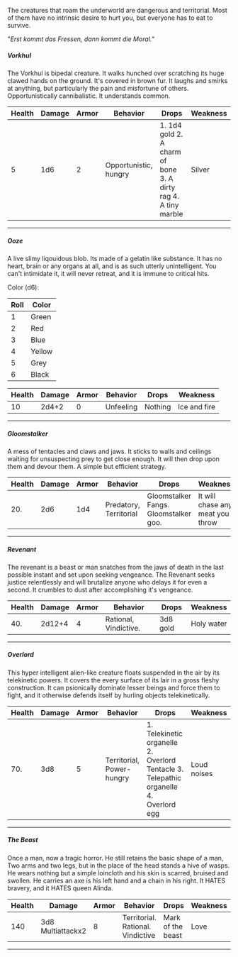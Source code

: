 The creatures that roam the underworld are dangerous and territorial. Most of them have no intrinsic desire to hurt you, but everyone has to eat to survive. 

"*Erst kommt das Fressen, dann kommt die Moral.*"

##### Vorkhul
The Vorkhul is bipedal creature.  It walks hunched over scratching its huge clawed hands on the ground. It's covered in brown fur. It laughs and smirks at anything, but particularly the pain and misfortune of others. Opportunistically cannibalistic. It understands common.

| Health | Damage | Armor | Behavior              | Drops                                                       |    Weakness |
| ------ | ------ | ----- | --------------------- | ----------------------------------------------------------- | --- |
| 5      | 1d6    | 2     | Opportunistic, hungry | 1. 1d4 gold 2. A charm of bone 3. A dirty rag 4. A tiny marble |  Silver   |
___
##### Ooze

A live slimy liqouidous blob. Its made of a gelatin like substance. It has no heart, brain or any organs at all, and is as such utterly unintelligent. You can't intimidate it, it will never retreat, and it is immune to critical hits. 


Color (d6):

| Roll | Color |
| ---- | ---- |
| 1 | Green |
| 2 | Red |
| 3 | Blue |
| 4 | Yellow |
| 5 | Grey |
| 6 | Black |

| Health | Damage | Armor | Behavior              | Drops                                                       |    Weakness |
| ------ | ------ | ----- | --------------------- | ----------------------------------------------------------- | --- |
| 10      | 2d4+2 | 0     | Unfeeling| Nothing |  Ice and fire|

___
##### Gloomstalker
A mess of tentacles and claws and jaws. It sticks to walls and ceilings waiting for unsuspecting prey to get close enough. It will then drop upon them and devour them. A simple but efficient strategy. 

| Health | Damage | Armor | Behavior               | Drops                                | Weakness                         |
| ------ | ------ | ----- | ---------------------- | ------------------------------------ | -------------------------------- |
| 20.    | 2d6    | 1d4   | Predatory, Territorial | Gloomstalker Fangs. Gloomstalker goo. | It will chase any meat you throw |
___
##### Revenant
The revenant is a beast or man snatches from the jaws of death in the last possible instant and set upon seeking vengeance. The Revenant seeks justice relentlessly and will brutalize anyone who delays it for even a second. It crumbles to dust after accomplishing it's vengeance.

| Health | Damage | Armor | Behavior               | Drops                                | Weakness                         |
| ------ | ------ | ----- | ---------------------- | ------------------------------------ | -------------------------------- |
| 40.    | 2d12+4 | 4     | Rational, Vindictive.  | 3d8 gold | Holy water |
___
##### Overlord
This hyper intelligent alien-like creature floats suspended in the air by its telekinetic powers. It covers the every surface of its lair in a gross fleshy construction. It can psionically dominate lesser beings and force them to fight, and it otherwise defends itself by hurling objects telekinetically. 

| Health | Damage | Armor | Behavior               | Drops                                | Weakness                         |
| ------ | ------ | ----- | ---------------------- | ------------------------------------ | -------------------------------- |
| 70.    | 3d8    | 5     | Territorial, Power-hungry | 1. Telekinetic organelle 2. Overlord Tentacle 3. Telepathic organelle 4. Overlord egg| Loud noises |
____
##### The Beast
Once a man, now a tragic horror. He still retains the basic shape of a man, Two arms and two legs, but in the place of the head stands a hive of wasps. He wears nothing but a simple loincloth and his skin is scarred, bruised and swollen. He carries an axe is his left hand and a chain in his right. It HATES bravery, and it HATES queen Alinda.

| Health | Damage | Armor | Behavior               | Drops                                | Weakness                         |
| ------ | ------ | ----- | ---------------------- | ------------------------------------ | -------------------------------- |
| 140    | 3d8 Multiattackx2  | 8     | Territorial. Rational. Vindictive| Mark of the beast | Love |
___